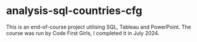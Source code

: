 # analysis-sql-countries-cfg
This is an end-of-course project utilising SQL, Tableau and PowerPoint.
The course was run by Code First Girls, I completed it in July 2024.
